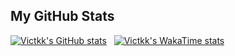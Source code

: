 ## My GitHub Stats

[![Victkk's GitHub stats](https://github-readme-stats.vercel.app/api?username=victkk&theme=github-light&rank_icon=github)](https://github.com/anuraghazra/github-readme-stats)
 
[![Victkk's WakaTime stats](https://github-readme-stats.vercel.app/api/wakatime?username=victkk&theme=github-light)](https://github.com/anuraghazra/github-readme-stats)


